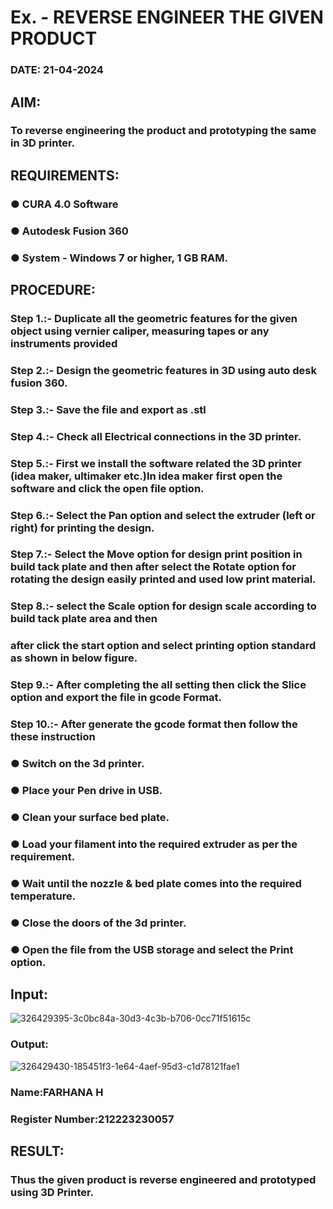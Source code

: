 # Ex.   - REVERSE ENGINEER THE GIVEN PRODUCT

### DATE: 21-04-2024

## AIM: 
### To reverse engineering the product and prototyping the same in 3D printer.

## REQUIREMENTS:
### ●	CURA 4.0 Software
### ●	 Autodesk Fusion 360
### ●	 System - Windows 7 or higher, 1 GB RAM.

## PROCEDURE:
### Step 1.:- Duplicate all the geometric features for the given object using vernier caliper, measuring tapes or any instruments provided
### Step 2.:- Design the geometric features in 3D using auto desk fusion 360.
### Step 3.:- Save the file and export as .stl
### Step 4.:- Check all Electrical connections in the 3D printer.
### Step 5.:- First we install the software related the 3D printer (idea maker, ultimaker etc.)In idea maker first open the software and click the open file option.
### Step 6.:- Select the Pan option and select the extruder (left or right) for printing the design.
### Step 7.:- Select the Move option for design print position in build tack plate and then after select the Rotate option for rotating the design easily printed and used low print material.
### Step 8.:- select the Scale option for design scale according to build tack plate area and then
### after click the start option and select printing option standard as shown in below figure.
### Step 9.:- After completing the all setting then click the Slice option and export the file in gcode Format.
### Step 10.:- After generate the gcode format then follow the these instruction 
  ###   ●	Switch on the 3d printer.
  ###   ●	Place your Pen drive in USB.
  ###   ●	Clean your surface bed plate.
  ###   ●	Load your filament into the required extruder as per the requirement.
  ###   ●	Wait until the nozzle & bed plate comes into the required temperature.
  ###   ●	Close the doors of the 3d printer.
  ###   ●	Open the file from the USB storage and select the Print option.

## Input:
![326429395-3c0bc84a-30d3-4c3b-b706-0cc71f51615c](https://github.com/syedfayaz3105/Ex.-10---REVERSE-ENGINEER-THE-GIVEN-PRODUCT/assets/147144126/0f981ec7-1401-4d38-ba2e-ea19d278ae4d)


### Output:
![326429430-185451f3-1e64-4aef-95d3-c1d78121fae1](https://github.com/syedfayaz3105/Ex.-10---REVERSE-ENGINEER-THE-GIVEN-PRODUCT/assets/147144126/6a736d5b-5d89-4b89-a686-769be1846c6a)


### Name:FARHANA H
### Register Number:212223230057

## RESULT:
###   Thus the given product is reverse engineered and prototyped using 3D Printer.

